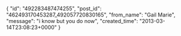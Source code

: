  {
   "id": "492283487474255",
   "post_id": "462493170453287_492057720830165",
   "from_name": "Gail Marie",
   "message": "i know but you do now",
   "created_time": "2013-03-14T23:08:23+0000"
 }
